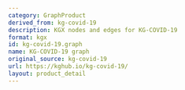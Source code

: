 ```yaml
---
category: GraphProduct
derived_from: kg-covid-19
description: KGX nodes and edges for KG-COVID-19
format: kgx
id: kg-covid-19.graph
name: KG-COVID-19 graph
original_source: kg-covid-19
url: https://kghub.io/kg-covid-19/
layout: product_detail
---
```

